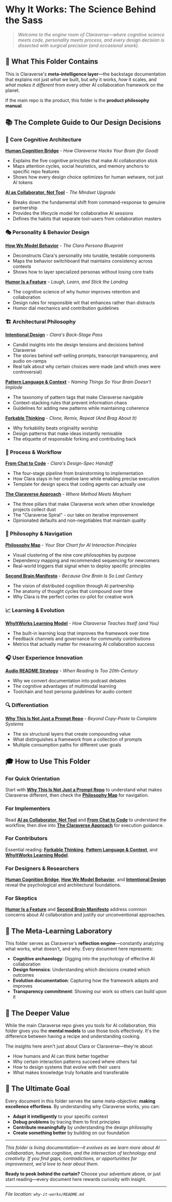 # Why It Works: The Science Behind the Sass

> *Welcome to the engine room of Claraverse—where cognitive science meets code, personality meets process, and every design decision is dissected with surgical precision (and occasional snark).*

## 🎯 What This Folder Contains

This is Claraverse's **meta-intelligence layer**—the backstage documentation that explains not just *what* we built, but *why* it works, *how* it scales, and *what makes it different* from every other AI collaboration framework on the planet.

If the main repo is the product, this folder is the **product philosophy manual**.

## 📚 The Complete Guide to Our Design Decisions

### 🧠 Core Cognitive Architecture

**[Human Cognition Bridge](META-HumanCognitionBridge.md)** - *How Claraverse Hacks Your Brain (for Good)*

- Explains the five cognitive principles that make AI collaboration stick
- Maps attention cycles, social heuristics, and memory anchors to specific repo features
- Shows how every design choice optimizes for human wetware, not just AI tokens

**[AI as Collaborator, Not Tool](META-AIAsCollaboratorNotTool.md)** - *The Mindset Upgrade*

- Breaks down the fundamental shift from command-response to genuine partnership
- Provides the lifecycle model for collaborative AI sessions
- Defines the habits that separate tool-users from collaboration masters

### 🎭 Personality & Behavior Design

**[How We Model Behavior](META-HowWeModelBehavior.md)** - *The Clara Persona Blueprint*

- Deconstructs Clara's personality into tunable, testable components
- Maps the behavior switchboard that maintains consistency across contexts
- Shows how to layer specialized personas without losing core traits

**[Humor Is a Feature](META-HumorIsAFeature.md)** - *Laugh, Learn, and Stick the Landing*

- The cognitive science of why humor improves retention and collaboration
- Design rules for responsible wit that enhances rather than distracts
- Humor dial mechanics and contribution guidelines

### 🏗️ Architectural Philosophy

**[Intentional Design](META-IntentionalDesign.md)** - *Clara's Back-Stage Pass*

- Candid insights into the design tensions and decisions behind Claraverse
- The stories behind self-selling prompts, transcript transparency, and audio on-ramps
- Real talk about why certain choices were made (and which ones were controversial)

**[Pattern Language & Context](META-PatternLanguageAndContext.md)** - *Naming Things So Your Brain Doesn't Implode*

- The taxonomy of pattern tags that make Claraverse navigable
- Context-stacking rules that prevent information chaos
- Guidelines for adding new patterns while maintaining coherence

**[Forkable Thinking](META-ForkableThinking.md)** - *Clone, Remix, Repeat (And Brag About It)*

- Why forkability beats originality worship
- Design patterns that make ideas instantly remixable
- The etiquette of responsible forking and contributing back

### 🔄 Process & Workflow

**[From Chat to Code](META-FromChatToCode.md)** - *Clara's Design-Spec Handoff*

- The four-stage pipeline from brainstorming to implementation
- How Clara stays in her creative lane while enabling precise execution
- Template for design specs that coding agents can actually use

**[The Claraverse Approach](META-TheClaraverseApproach.md)** - *Where Method Meets Mayhem*

- The three pillars that make Claraverse work when other knowledge projects collect dust
- The "Claraverse Spiral" - our take on iterative improvement
- Opinionated defaults and non-negotiables that maintain quality

### 🧭 Philosophy & Navigation

**[Philosophy Map](META-PhilosophyMap.md)** - *Your Star Chart for AI Interaction Principles*

- Visual clustering of the nine core philosophies by purpose
- Dependency mapping and recommended sequencing for newcomers
- Real-world triggers that signal when to deploy specific principles

**[Second Brain Manifesto](META-SecondBrainManifesto.md)** - *Because One Brain Is So Last Century*

- The vision of distributed cognition through AI partnership
- The anatomy of thought cycles that compound over time
- Why Clara is the perfect cortex co-pilot for creative work

### 📈 Learning & Evolution

**[WhyItWorks Learning Model](META-WhyItWorks_LearningModel.md)** - *How Claraverse Teaches Itself (and You)*

- The built-in learning loop that improves the framework over time
- Feedback channels and governance for community contributions
- Metrics that actually matter for measuring AI collaboration success

### 🎧 User Experience Innovation

**[Audio README Strategy](META-AudioREADME_Strategy.md)** - *When Reading Is Too 20th-Century*

- Why we convert documentation into podcast debates
- The cognitive advantages of multimodal learning
- Toolchain and host persona guidelines for audio content

### 🔍 Differentiation

**[Why This Is Not Just a Prompt Repo](META-WhyThisIsNotJustAPromptRepo.md)** - *Beyond Copy-Paste to Complete Systems*

- The six structural layers that create compounding value
- What distinguishes a framework from a collection of prompts
- Multiple consumption paths for different user goals

## 🎓 How to Use This Folder

### For Quick Orientation

Start with **[Why This Is Not Just a Prompt Repo](META-WhyThisIsNotJustAPromptRepo.md)** to understand what makes Claraverse different, then check the **[Philosophy Map](META-PhilosophyMap.md)** for navigation.

### For Implementers

Read **[AI as Collaborator, Not Tool](META-AIAsCollaboratorNotTool.md)** and **[From Chat to Code](META-FromChatToCode.md)** to understand the workflow, then dive into **[The Claraverse Approach](META-TheClaraverseApproach.md)** for execution guidance.

### For Contributors

Essential reading: **[Forkable Thinking](META-ForkableThinking.md)**, **[Pattern Language & Context](META-PatternLanguageAndContext.md)**, and **[WhyItWorks Learning Model](META-WhyItWorks_LearningModel.md)**.

### For Designers & Researchers

**[Human Cognition Bridge](META-HumanCognitionBridge.md)**, **[How We Model Behavior](META-HowWeModelBehavior.md)**, and **[Intentional Design](META-IntentionalDesign.md)** reveal the psychological and architectural foundations.

### For Skeptics

**[Humor Is a Feature](META-HumorIsAFeature.md)** and **[Second Brain Manifesto](META-SecondBrainManifesto.md)** address common concerns about AI collaboration and justify our unconventional approaches.

## 🧪 The Meta-Learning Laboratory

This folder serves as Claraverse's **reflection engine**—constantly analyzing what works, what doesn't, and why. Every document here represents:

- **Cognitive archaeology**: Digging into the psychology of effective AI collaboration
- **Design forensics**: Understanding which decisions created which outcomes
- **Evolution documentation**: Capturing how the framework adapts and improves
- **Transparency commitment**: Showing our work so others can build upon it

## 🚀 The Deeper Value

While the main Claraverse repo gives you tools for AI collaboration, this folder gives you the **mental models** to use those tools effectively. It's the difference between having a recipe and understanding cooking.

The insights here aren't just about Clara or Claraverse—they're about:

- How humans and AI can think better together
- Why certain interaction patterns succeed where others fail
- How to design systems that evolve with their users
- What makes knowledge truly forkable and transferable

## 🎯 The Ultimate Goal

Every document in this folder serves the same meta-objective: **making excellence effortless**. By understanding why Claraverse works, you can:

- **Adapt it intelligently** to your specific context
- **Debug problems** by tracing them to first principles
- **Contribute meaningfully** by understanding the design philosophy
- **Create something better** by building on our foundation

---

*This folder is living documentation—it evolves as we learn more about AI collaboration, human cognition, and the intersection of technology and creativity. If you find gaps, contradictions, or opportunities for improvement, we'd love to hear about them.*

**Ready to peek behind the curtain?** Choose your adventure above, or just start reading—every document here rewards curiosity with insight.

---

*File location: `why-it-works/README.md`*
